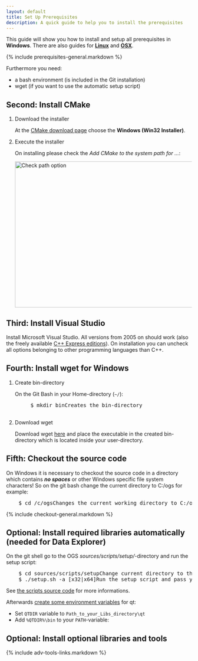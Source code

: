 ```yaml
---
layout: default
title: Set Up Prerequisites
description: A quick guide to help you to install the prerequisites
---
```


<p class="intro">This guide will show you how to install and setup all prerequisites in <strong>Windows</strong>. There are also guides for <strong><a href="{{site.baseurl}}/linux-prerequisites">Linux</a></strong> and <strong><a href="{{site.baseurl}}/mac-prerequisites">OSX</a></strong>.</p>

{% include prerequisites-general.markdown %}

Furthermore you need:

- a bash environment (is included in the Git installation)
- wget (if you want to use the automatic setup script)

## <span class="step">Second:</span> Install CMake ##

1. <span class="step-title">Download the installer</span>

	At the [CMake download page](http://www.cmake.org/cmake/resources/software.html)
	choose the **Windows (Win32 Installer)**.

2. <span class="step-title">Execute the installer</span>

	On installing please check the *Add CMake to the system path for ...*:

	<img src="{{site.baseurl}}/images/cmake-win-install.png" width="511" height="396" alt="Check path option" />

## <span class="step">Third:</span> Install Visual Studio ##

Install Microsoft Visual Studio. All versions from 2005 on should work (also
the freely available [C++ Express editions](http://www.microsoft.com/germany/express/)).
On installation you can uncheck all options belonging to other programming
languages than C++.

## <span class="step">Fourth:</span> Install wget for Windows ##

1. <span class="step-title">Create bin-directory</span>

	On the Git Bash in your Home-directory (`~/`):

	<pre class="terminal bootcamp">
		<span class="codeline">$ mkdir bin<span>Creates the bin-directory</span></span>
	</pre>

2. <span class="step-title">Download wget</span>

	Download wget [here](https://github.com/downloads/ufz{{site.baseurl}}/wget.exe) and
	place the executable in the created bin-directory which is located inside
	your user-directory.

## <span class="step">Fifth:</span> Checkout the source code ##

On Windows it is necessary to checkout the source code in a directory which contains ***no spaces*** or other Windows specific file system characters! So
on the git bash change the current directory to C:/ogs for example:

<pre class="terminal bootcamp">
	<span class="codeline">$ cd /c/ogs<span>Changes the current working directory to C:/ogs</span></span>
</pre>

{% include checkout-general.markdown %}

## <span class="step">Optional:</span> Install required libraries automatically (needed for Data Explorer) ##

On the git shell go to the OGS *sources/scripts/setup/*-directory and run the setup
script:

<pre class="terminal bootcamp">
	<span class="codeline">$ cd sources/scripts/setup<span>Change current directory to the script directory</span></span>
	<span class="codeline">$ ./setup.sh -a [x32|x64]<span>Run the setup script and pass your architecture: choose either x32 or x64</span></span>
</pre>

See [the scripts source code](https://github.com/ufz/ogs/tree/master/scripts/setup) for more informations.

Afterwards [create some environment variables](http://www.itechtalk.com/thread3595.html) for qt:

- Set `QTDIR` variable to `Path_to_your_Libs_directory\qt`
- Add `%QTDIR%\bin` to your `PATH`-variable:

## <span class="step">Optional:</span> Install optional libraries and tools ##

{% include adv-tools-links.markdown %}


